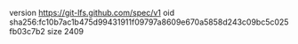 version https://git-lfs.github.com/spec/v1
oid sha256:fc10b7ac1b475d99431911f09797a8609e670a5858d243c09bc5c025fb03c7b2
size 2409
